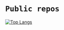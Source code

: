 # `Public repos`

[![Top Langs](https://github-readme-stats.vercel.app/api/top-langs/?username=d3z-the-dev&langs_count=10&layout=compact&theme=transparent&hide_title=true&hide_border=true&text_color=FFFFFF)](https://github.com/d3z-the-dev/)
